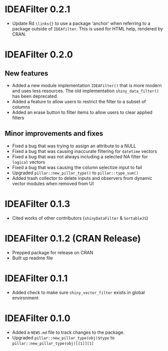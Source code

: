 # IDEAFilter 0.2.1

- Update Rd `\links{}` to use a package 'anchor' when referring to a package outside of `IDEAfilter`. This is used for HTML help, rendered by CRAN.

# IDEAFilter 0.2.0

## New features
* Added a new module implementation `IDEAFilter()` that is more modern and uses less resources. The old implementation `shiny_data_filter()` has been deprecated.
* Added a feature to allow users to restrict the filter to a subset of columns
* Added an erase button to filter items to allow users to clear applied filters

## Minor improvements and fixes
* Fixed a bug that was trying to assign an attribute to a NULL
* Fixed a bug that was causing inaccurate filtering for `datetime` vectors
* Fixed a bug that was not always including a selected NA filter for `logical` vectors
* Fixed a bug that was causing the column selectize input to fail
* Upgraded `pillar::new_pillar_type()` to `pillar::type_sum()`
* Added trash collector to delete inputs and observers from dynamic vector modules when removed from UI

# IDEAFilter 0.1.3
* Cited works of other contributors (`shinyDataFilter` & `SortableJS`)

# IDEAFilter 0.1.2 (CRAN Release)

* Prepped package for release on CRAN
* Built up readme file

# IDEAFilter 0.1.1

* Added check to make sure `shiny_vector_filter` exists in global environment

# IDEAFilter 0.1.0

* Added a `NEWS.md` file to track changes to the package.
* Upgraded `pillar::new_pillar_type(obj)$type` to `pillar::new_pillar_type(obj)[[1]][1]`

